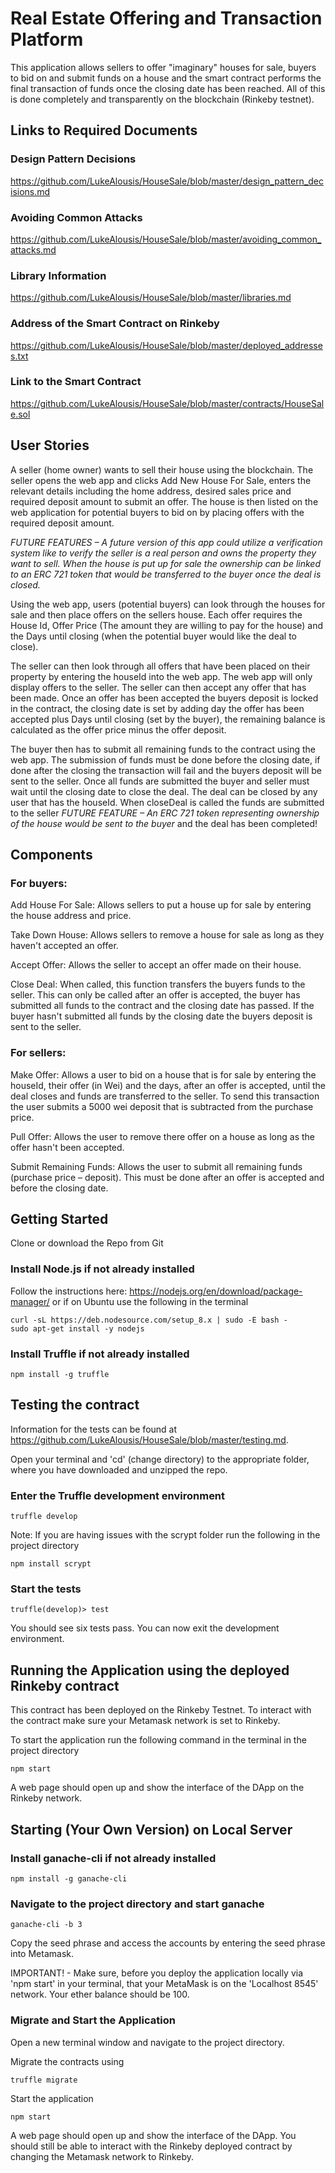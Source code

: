 
# Real Estate Offering and Transaction Platform

This application allows sellers to offer "imaginary" houses for sale, buyers to bid on and submit funds on a house and the smart contract performs the final transaction of funds once the closing date has been reached. All of this is done completely and transparently on the blockchain (Rinkeby testnet).

## Links to Required Documents
### Design Pattern Decisions
https://github.com/LukeAlousis/HouseSale/blob/master/design_pattern_decisions.md
### Avoiding Common Attacks
https://github.com/LukeAlousis/HouseSale/blob/master/avoiding_common_attacks.md
### Library Information
https://github.com/LukeAlousis/HouseSale/blob/master/libraries.md
### Address of the Smart Contract on Rinkeby
https://github.com/LukeAlousis/HouseSale/blob/master/deployed_addresses.txt
### Link to the Smart Contract
https://github.com/LukeAlousis/HouseSale/blob/master/contracts/HouseSale.sol

## User Stories
A seller (home owner) wants to sell their house using the blockchain. The seller opens the web app and clicks Add New House For Sale, enters the relevant details including the home address, desired sales price and required deposit amount to submit an offer. The house is then listed on the web application for potential buyers to bid on by placing offers with the required deposit amount.

*FUTURE FEATURES – A future version of this app could utilize a verification system like to verify the seller is a real person and owns the property they want to sell. When the house is put up for sale the ownership can be linked to an ERC 721 token that would be transferred to the buyer once the deal is closed.*

Using the web app, users (potential buyers) can look through the houses for sale and then place offers on the sellers house. Each offer requires the House Id, Offer Price (The amount they are willing to pay for the house) and the Days until closing (when the potential buyer would like the deal to close).

The seller can then look through all offers that have been placed on their property by entering the houseId into the web app. The web app will only display offers to the seller. The seller can then accept any offer that has been made. Once an offer has been accepted the buyers deposit is locked in the contract, the closing date is set by adding day the offer has been accepted plus Days until closing (set by the buyer), the remaining balance is calculated as the offer price minus the offer deposit.

The buyer then has to submit all remaining funds to the contract using the web app. The submission of funds must be done before the closing date, if done after the closing the transaction will fail and the buyers deposit will be sent to the seller. Once all funds are submitted the buyer and seller must wait until the closing date to close the deal. The deal can be closed by any user that has the houseId. When closeDeal is called the funds are submitted to the seller *FUTURE FEATURE – An ERC 721 token representing ownership of the house would be sent to the buyer* and the deal has been completed!

## Components

### For buyers:
Add House For Sale: Allows sellers to put a house up for sale by entering the house address and price.

Take Down House: Allows sellers to remove a house for sale as long as they haven't accepted an offer.

Accept Offer: Allows the seller to accept an offer made on their house.

Close Deal: When called, this function transfers the buyers funds to the seller. This can only be called after an offer is accepted, the buyer has submitted all funds to the contract and the closing date has passed. If the buyer hasn't submitted all funds by the closing date the buyers deposit is sent to the seller.

### For sellers:
Make Offer: Allows a user to bid on a house that is for sale by entering the houseId, their offer (in Wei) and the days, after an offer is accepted, until the deal closes and funds are transferred to the seller. To send this transaction the user submits a 5000 wei deposit that is subtracted from the purchase price.

Pull Offer: Allows the user to remove there offer on a house as long as the offer hasn't been accepted.

Submit Remaining Funds: Allows the user to submit all remaining funds (purchase price – deposit). This must be done after an offer is accepted and before the closing date.


## Getting Started

Clone or download the Repo from Git

### Install Node.js if not already installed

Follow the instructions here: https://nodejs.org/en/download/package-manager/ or if on Ubuntu use the following in the terminal
```
curl -sL https://deb.nodesource.com/setup_8.x | sudo -E bash -
sudo apt-get install -y nodejs

```

### Install Truffle if not already installed
```
npm install -g truffle
```

## Testing the contract
Information for the tests can be found at https://github.com/LukeAlousis/HouseSale/blob/master/testing.md. 

Open your terminal and 'cd' (change directory) to the appropriate folder, where you have downloaded and unzipped the repo.

### Enter the Truffle development environment
```
truffle develop
```
Note: If you are having issues with the scrypt folder run the following in the project directory
```
npm install scrypt
```

### Start the tests
```
truffle(develop)> test
```
You should see six tests pass. You can now exit the development environment.

## Running the Application using the deployed Rinkeby contract
This contract has been deployed on the Rinkeby Testnet. To interact with the contract make sure your Metamask network is set to Rinkeby.

To start the application run the following command in the terminal in the project directory 
```
npm start
```

A web page should open up and show the interface of the DApp on the Rinkeby network.

## Starting (Your Own Version) on Local Server
### Install ganache-cli if not already installed
```
npm install -g ganache-cli
```
### Navigate to the project directory and start ganache
```
ganache-cli -b 3
```
Copy the seed phrase and access the accounts by entering the seed phrase into Metamask. 

IMPORTANT! - Make sure, before you deploy the application locally via 'npm start' in your terminal, that your MetaMask is on the 'Localhost 8545' network. Your ether balance should be 100.

### Migrate and Start the Application

Open a new terminal window and navigate to the project directory.

Migrate the contracts using
```
truffle migrate
```

Start the application
```
npm start
```
A web page should open up and show the interface of the DApp. You should still be able to interact with the Rinkeby deployed contract by changing the Metamask network to Rinkeby.

